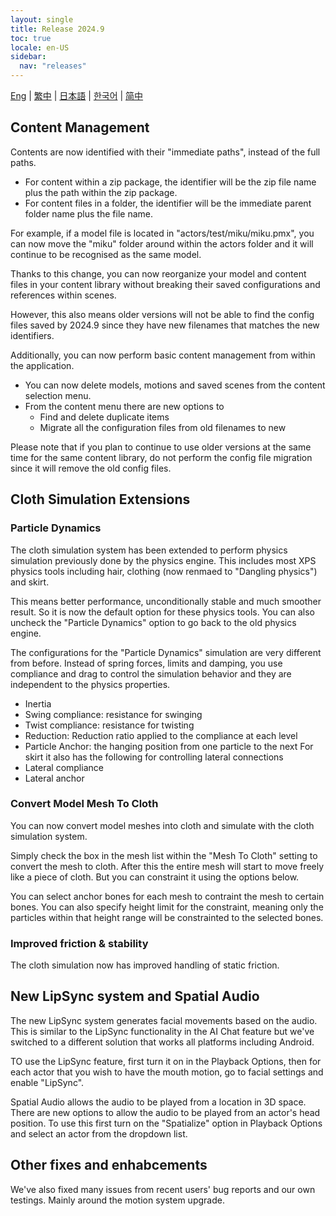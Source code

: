 ```yaml
---
layout: single
title: Release 2024.9
toc: true
locale: en-US
sidebar:
  nav: "releases"
---
```

[Eng](/dancexr/releases/2024.9) | [繁中](/tw/dancexr/releases/2024.9) | [日本語](/jp/dancexr/releases/2024.9) | [한국어](/kr/dancexr/releases/2024.9) | [简中](/zh/dancexr/releases/2024.9)


## Content Management
Contents are now identified with their "immediate paths", instead of the full paths. 

* For content within a zip package, the identifier will be the zip file name plus the path within the zip package. 
* For content files in a folder, the identifier will be the immediate parent folder name plus the file name. 

For example, if a model file is located in "actors/test/miku/miku.pmx", you can now move the "miku" folder around within the actors folder and it will continue to be recognised as the same model. 

Thanks to this change, you can now reorganize your model and content files in your content library without breaking their saved configurations and references within scenes.

However, this also means older versions will not be able to find the config files saved by 2024.9 since they have new filenames that matches the new identifiers. 

Additionally, you can now perform basic content management from within the application.

* You can now delete models, motions and saved scenes from the content selection menu.
* From the content menu there are new options to 
    * Find and delete duplicate items
    * Migrate all the configuration files from old filenames to new

Please note that if you plan to continue to use older versions at the same time for the same content library, do not perform the config file migration since it will remove the old config files. 


## Cloth Simulation Extensions

### Particle Dynamics

The cloth simulation system has been extended to perform physics simulation previously done by the physics engine. This includes most XPS physics tools including hair, clothing (now renmaed to "Dangling physics") and skirt. 

This means better performance, unconditionally stable and much smoother result. So it is now the default option for these physics tools. You can also uncheck the "Particle Dynamics" option to go back to the old physics engine.

The configurations for the "Particle Dynamics" simulation are very different from before. Instead of spring forces, limits and damping, you use compliance and drag to control the simulation behavior and they are independent to the physics properties. 

* Inertia
* Swing compliance: resistance for swinging
* Twist compliance: resistance for twisting
* Reduction: Reduction ratio applied to the compliance at each level
* Particle Anchor: the hanging position from one particle to the next
For skirt it also has the following for controlling lateral connections
* Lateral compliance
* Lateral anchor

### Convert Model Mesh To Cloth

You can now convert model meshes into cloth and simulate with the cloth simulation system. 

Simply check the box in the mesh list within the "Mesh To Cloth" setting to convert the mesh to cloth. After this the entire mesh will start to move freely like a piece of cloth. But you can constraint it using the options below.

You can select anchor bones for each mesh to contraint the mesh to certain bones. You can also specify height limit for the constraint, meaning only the particles within that height range will be constrainted to the selected bones. 

### Improved friction & stability

The cloth simulation now has improved handling of static friction. 


## New LipSync system and Spatial Audio

The new LipSync system generates facial movements based on the audio. This is similar to the LipSync functionality in the AI Chat feature but we've switched to a different solution that works all platforms including Android. 

TO use the LipSync feature, first turn it on in the Playback Options, then for each actor that you wish to have the mouth motion, go to facial settings and enable "LipSync".

Spatial Audio allows the audio to be played from a location in 3D space. There are new options to allow the audio to be played from an actor's head position. To use this first turn on the "Spatialize" option in Playback Options and select an actor from the dropdown list.


## Other fixes and enhabcements
We've also fixed many issues from recent users' bug reports and our own testings. Mainly around the motion system upgrade.